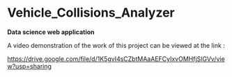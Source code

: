 # Vehicle_Collisions_Analyzer
**Data science web application**

A video demonstration of the work of this project can be viewed at the link :

https://drive.google.com/file/d/1K5gvI4sCZbtMAaAEFCyIxvOMHfjSIGVv/view?usp=sharing



